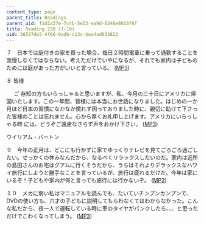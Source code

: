 ```yaml
---
content_type: page
parent_title: Readings
parent_uid: f1d1a37e-7c4b-5e53-ea9d-6246e8016f6f
title: Reading 23B (7-10)
uid: 36597de2-4f66-0adb-c13c-bea4ad633822
---
```


７　日本では庭付きの家を買った場合、毎日２時間電車に乗って通勤することを我慢しなくてはならない。考えただけでいやになるが、それでも家内は子どものためには庭があった方がいいと言っている。 ([MP3](/ans7870/21f/21f.505/f05/audio/Lesson23B-7.mp3))

８ 皆様

     ご 存知の方もいらっしゃると思いますが、私、今月の三十日にアメリカに帰国いたします。この一年間、皆様には本当にお世話になりました。はじめの一か月ほど日本の習慣になかなか慣れず困っておりました時に、親切に助けて下さった皆様のことは忘れません。心から厚くお礼申し上げます。アメリカにいらっしゃる時 には、どうぞご遠慮なさらず声をおかけ下さい。 ([MP3](/ans7870/21f/21f.505/f05/audio/Lesson23B-8.mp3))

ウイリアム・バートン

９　今年の正月は、どこにも行かずに家でゆっくりテレビを見てごろごろ過ごしたい。せっかくの休みなんだから、なるべくリラックスしたいのだ。家内は近所の島田さんのお宅はグアムに行くそうだから、うちはそれよりデラックスなハワイ旅行にしようと勝手なことを言っているが、旅行は疲れるだけだ。今年は家に いるぞ！子どもや家内が何と言っても旅行には行かないぞ。 ([MP3](/ans7870/21f/21f.505/f05/audio/Lesson23B-9.mp3))

１０　メカに弱い私はマニュアルを読んでも、たいていチンプンカンプンで、DVDの使い方も、六才の子どもに説明してもらわなくてはわからなかった。こんな私だから、夜一人で運転している時に車のタイヤがパンクしたら、、、と思っただけでこわくなってしまう。 ([MP3](/ans7870/21f/21f.505/f05/audio/Lesson23B-10.mp3))
